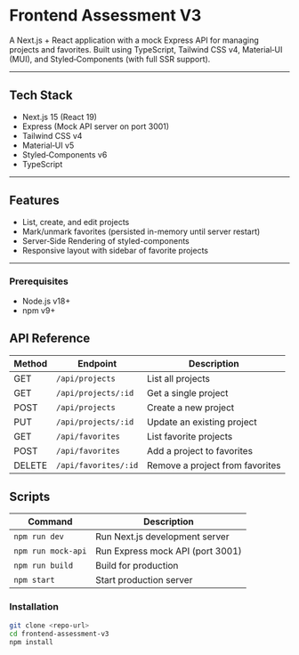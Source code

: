 # Frontend Assessment V3

A Next.js + React application with a mock Express API for managing projects and favorites. Built using TypeScript, Tailwind CSS v4, Material‑UI (MUI), and Styled‑Components (with full SSR support).

---

## Tech Stack

- Next.js 15 (React 19)  
- Express (Mock API server on port 3001)  
- Tailwind CSS v4  
- Material‑UI v5  
- Styled‑Components v6  
- TypeScript  

---

## Features

- List, create, and edit projects  
- Mark/unmark favorites (persisted in-memory until server restart)  
- Server‑Side Rendering of styled-components  
- Responsive layout with sidebar of favorite projects  

---

### Prerequisites

- Node.js v18+  
- npm v9+  

## API Reference

| Method | Endpoint              | Description                     |
| ------ | --------------------- | ------------------------------- |
| GET    | `/api/projects`       | List all projects               |
| GET    | `/api/projects/:id`   | Get a single project            |
| POST   | `/api/projects`       | Create a new project            |
| PUT    | `/api/projects/:id`   | Update an existing project      |
| GET    | `/api/favorites`      | List favorite projects          |
| POST   | `/api/favorites`      | Add a project to favorites      |
| DELETE | `/api/favorites/:id`  | Remove a project from favorites |

## Scripts

| Command            | Description                        |
| ------------------ | ---------------------------------- |
| `npm run dev`      | Run Next.js development server      |
| `npm run mock-api` | Run Express mock API (port 3001)    |
| `npm run build`    | Build for production               |
| `npm start`        | Start production server            |

### Installation

```bash
git clone <repo-url>
cd frontend-assessment-v3
npm install
